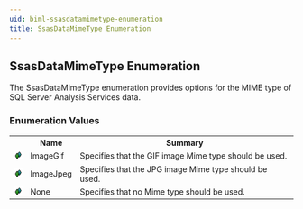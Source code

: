 ```yaml
---
uid: biml-ssasdatamimetype-enumeration
title: SsasDataMimeType Enumeration
---
```


## SsasDataMimeType Enumeration

<div class="LanguageSummary"><div class ="SummaryItem">The SsasDataMimeType enumeration provides options for the MIME type of SQL Server Analysis Services data.</div></div>
<div class="EnumValueGroup">

### Enumeration Values

<table id="EnumValue" class="MemberList"><tbody><tr><th class="MemberTypeIconColumnHeader">&nbsp;</th><th class="MemberNameColumnHeader">Name</th><th class="MemberSummaryColumnHeader">Summary</th></tr><tr class="cd0"><td align="center" class="MemberTypeIcon"><img src="enumValue.png"></img></td><td class="MemberName">ImageGif</td><td class="MemberSummary"><div class ="SummaryItem">Specifies that the GIF image Mime type should be used.</div></td></tr><tr class="cd1"><td align="center" class="MemberTypeIcon"><img src="enumValue.png"></img></td><td class="MemberName">ImageJpeg</td><td class="MemberSummary"><div class ="SummaryItem">Specifies that the JPG image Mime type should be used.</div></td></tr><tr class="cd0"><td align="center" class="MemberTypeIcon"><img src="enumValue.png"></img></td><td class="MemberName">None</td><td class="MemberSummary"><div class ="SummaryItem">Specifies that no Mime type should be used.</div></td></tr></tbody></table>
</div>